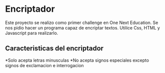 <h1>Encriptador</h1>
Este proyecto se realizo como primer challenge en One Next Education.
Se nos pidio hacer un programa capaz de encriptar textos.
Utilice Css, HTML y Javascript para realizarlo.
<h2>Caracteristicas del encriptador</h2>
*Solo acepta letras minusculas
*No acepta signos especiales excepto signos de exclamacion e interrogacion
